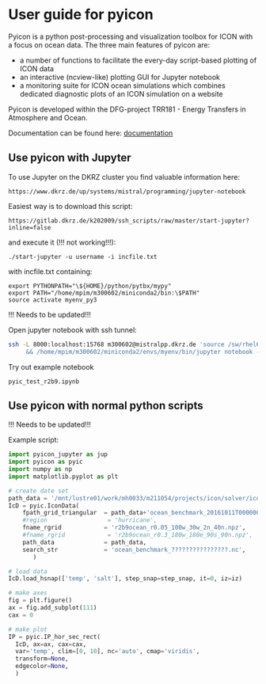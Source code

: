# User guide for pyicon

Pyicon is a python post-processing and visualization toolbox for ICON with a focus on ocean data. The three main features of pyicon are:

* a number of functions to facilitate the every-day script-based plotting of ICON data
* an interactive (ncview-like) plotting GUI for Jupyter notebook
* a monitoring suite for ICON ocean simulations which combines dedicated diagnostic plots of an ICON simulation on a website

Pyicon is developed within the DFG-project TRR181 - Energy Transfers in Atmosphere and Ocean.

Documentation can be found here: [documentation](https://modvis.dkrz.de/mh0033/m300602/pyicon_doc/html/index.html)

## Use pyicon with Jupyter

To use Jupyter on the DKRZ cluster you find valuable information here:

```
https://www.dkrz.de/up/systems/mistral/programming/jupyter-notebook
```

Easiest way is to download this script:

```
https://gitlab.dkrz.de/k202009/ssh_scripts/raw/master/start-jupyter?inline=false
```

and execute it (!!! not working!!!):

```
./start-jupyter -u username -i incfile.txt
```

with incfile.txt containing:

```
export PYTHONPATH="\${HOME}/python/pytbx/mypy"
export PATH="/home/mpim/m300602/miniconda2/bin:\$PATH"
source activate myenv_py3
```

!!! Needs to be updated!!!

Open jupyter notebook with ssh tunnel:

```bash
ssh -L 8000:localhost:15768 m300602@mistralpp.dkrz.de 'source /sw/rhel6-x64/etc/profile.mistral \
     && /home/mpim/m300602/miniconda2/envs/myenv/bin/jupyter notebook --no-browser --port 15768'
```

Try out example notebook
```
pyic_test_r2b9.ipynb
```

## Use pyicon with normal python scripts

!!! Needs to be updated!!!

Example script:

```python
import pyicon_jupyter as jup
import pyicon as pyic  
import numpy as np
import matplotlib.pyplot as plt

# create date set
path_data = '/mnt/lustre01/work/mh0033/m211054/projects/icon/solver/icon-oes-solver-HB/experiments/ocean_benchmark/outdata/'
IcD = pyic.IconData(
    fpath_grid_triangular  = path_data+'ocean_benchmark_20161011T000000Z.nc',
    #region                 = 'hurricane',
    fname_rgrid            = 'r2b9ocean_r0.05_100w_30w_2n_40n.npz',
    #fname_rgrid            = 'r2b9ocean_r0.3_180w_180e_90s_90n.npz',
    path_data              = path_data,
    search_str             = 'ocean_benchmark_????????????????.nc',
       )

# load data
IcD.load_hsnap(['temp', 'salt'], step_snap=step_snap, it=0, iz=iz)

# make axes
fig = plt.figure()
ax = fig.add_subplot(111)
cax = 0

# make plot
IP = pyic.IP_hor_sec_rect(                                                       
  IcD, ax=ax, cax=cax,
  var='temp', clim=[0, 10], nc='auto', cmap='viridis',                                 
  transform=None,                                                  
  edgecolor=None,                                                           
  )
```
